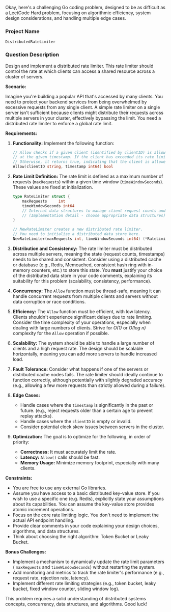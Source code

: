 Okay, here's a challenging Go coding problem, designed to be as difficult as a LeetCode Hard problem, focusing on algorithmic efficiency, system design considerations, and handling multiple edge cases.

### Project Name

`DistributedRateLimiter`

### Question Description

Design and implement a distributed rate limiter. This rate limiter should control the rate at which clients can access a shared resource across a cluster of servers.

**Scenario:**

Imagine you're building a popular API that's accessed by many clients. You need to protect your backend services from being overwhelmed by excessive requests from any single client. A simple rate limiter on a single server isn't sufficient because clients might distribute their requests across multiple servers in your cluster, effectively bypassing the limit. You need a distributed rate limiter to enforce a global rate limit.

**Requirements:**

1.  **Functionality:** Implement the following function:

    ```go
    // Allow checks if a given client (identified by clientID) is allowed to access the resource
    // at the given timestamp. If the client has exceeded its rate limit, it returns false.
    // Otherwise, it returns true, indicating that the client is allowed, and updates the rate limiter state.
    Allow(clientID string, timestamp int64) bool
    ```

2.  **Rate Limit Definition:** The rate limit is defined as a maximum number of requests (`maxRequests`) within a given time window (`timeWindowSeconds`). These values are fixed at initialization.

    ```go
    type RateLimiter struct {
        maxRequests     int
        timeWindowSeconds int64
        // Internal data structures to manage client request counts and timestamps
        // (Implementation detail - choose appropriate data structures)
    }

    // NewRateLimiter creates a new distributed rate limiter.
    // You need to initialize a distributed data store here.
    NewRateLimiter(maxRequests int, timeWindowSeconds int64) (*RateLimiter, error)
    ```

3.  **Distribution and Consistency:** The rate limiter must be distributed across multiple servers, meaning the state (request counts, timestamps) needs to be shared and consistent. Consider using a distributed cache or database (e.g., Redis, Memcached, consistent hash ring with in-memory counters, etc.) to store this state.  You **must** justify your choice of the distributed data store in your code comments, explaining its suitability for this problem (scalability, consistency, performance).

4.  **Concurrency:** The `Allow` function must be thread-safe, meaning it can handle concurrent requests from multiple clients and servers without data corruption or race conditions.

5.  **Efficiency:** The `Allow` function must be efficient, with low latency.  Clients shouldn't experience significant delays due to rate limiting.  Consider the time complexity of your operations, especially when dealing with large numbers of clients. Strive for *O(1)* or *O(log n)* complexity for the `Allow` operation if possible.

6.  **Scalability:** The system should be able to handle a large number of clients and a high request rate. The design should be scalable horizontally, meaning you can add more servers to handle increased load.

7.  **Fault Tolerance:** Consider what happens if one of the servers or distributed cache nodes fails. The rate limiter should ideally continue to function correctly, although potentially with slightly degraded accuracy (e.g., allowing a few more requests than strictly allowed during a failure).

8.  **Edge Cases:**

    *   Handle cases where the `timestamp` is significantly in the past or future. (e.g., reject requests older than a certain age to prevent replay attacks).
    *   Handle cases where the `clientID` is empty or invalid.
    *   Consider potential clock skew issues between servers in the cluster.

9.  **Optimization:**  The goal is to optimize for the following, in order of priority:

    *   **Correctness:**  It must accurately limit the rate.
    *   **Latency:**  `Allow()` calls should be fast.
    *   **Memory Usage:**  Minimize memory footprint, especially with many clients.

**Constraints:**

*   You are free to use any external Go libraries.
*   Assume you have access to a basic distributed key-value store. If you wish to use a specific one (e.g. Redis), explicitly state your assumptions about its capabilities.  You can assume the key-value store provides atomic increment operations.
*   Focus on the core rate limiting logic. You don't need to implement the actual API endpoint handling.
*   Provide clear comments in your code explaining your design choices, algorithms, and data structures.
*   Think about choosing the right algorithm: Token Bucket or Leaky Bucket.

**Bonus Challenges:**

*   Implement a mechanism to dynamically update the rate limit parameters ( `maxRequests` and `timeWindowSeconds`) without restarting the system.
*   Add monitoring and metrics to track the rate limiter's performance (e.g., request rate, rejection rate, latency).
*   Implement different rate limiting strategies (e.g., token bucket, leaky bucket, fixed window counter, sliding window log).

This problem requires a solid understanding of distributed systems concepts, concurrency, data structures, and algorithms. Good luck!
